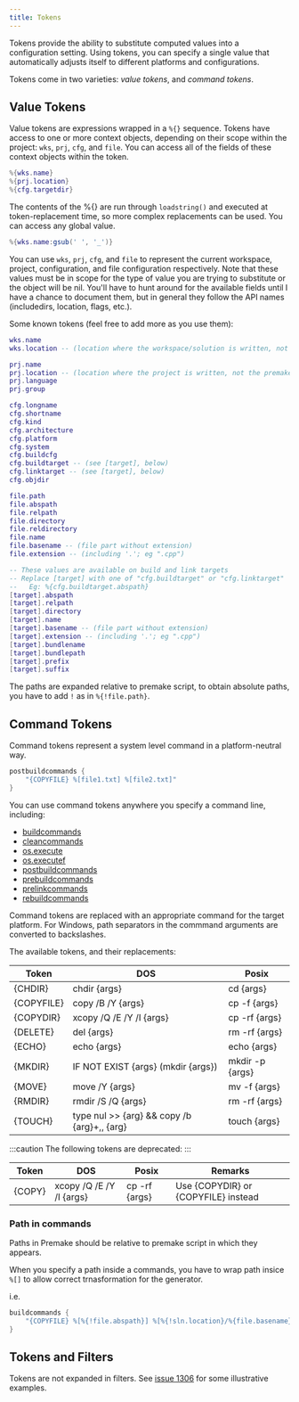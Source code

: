 ```yaml
---
title: Tokens
---
```


Tokens provide the ability to substitute computed values into a configuration setting. Using tokens, you can specify a single value that automatically adjusts itself to different platforms and configurations.

Tokens come in two varieties: *value tokens*, and *command tokens*.

## Value Tokens

Value tokens are expressions wrapped in a `%{}` sequence. Tokens have access to one or more context objects, depending on their scope within the project: `wks`, `prj`, `cfg`, and `file`. You can access all of the fields of these context objects within the token.

```lua
%{wks.name}
%{prj.location}
%{cfg.targetdir}
```

The contents of the %{} are run through `loadstring()` and executed at token-replacement time, so more complex replacements can be used. You can access any global value.

```lua
%{wks.name:gsub(' ', '_')}
```

You can use `wks`, `prj`, `cfg`, and `file` to represent the current workspace, project, configuration, and file configuration respectively. Note that these values must be in scope for the type of value you are trying to substitute or the object will be nil. You'll have to hunt around for the available fields until I have a chance to document them, but in general they follow the API names (includedirs, location, flags, etc.).

Some known tokens (feel free to add more as you use them):

```lua
wks.name
wks.location -- (location where the workspace/solution is written, not the premake-wks.lua file)

prj.name
prj.location -- (location where the project is written, not the premake-prj.lua file)
prj.language
prj.group

cfg.longname
cfg.shortname
cfg.kind
cfg.architecture
cfg.platform
cfg.system
cfg.buildcfg
cfg.buildtarget -- (see [target], below)
cfg.linktarget -- (see [target], below)
cfg.objdir

file.path
file.abspath
file.relpath
file.directory
file.reldirectory
file.name
file.basename -- (file part without extension)
file.extension -- (including '.'; eg ".cpp")

-- These values are available on build and link targets
-- Replace [target] with one of "cfg.buildtarget" or "cfg.linktarget"
--   Eg: %{cfg.buildtarget.abspath}
[target].abspath
[target].relpath
[target].directory
[target].name
[target].basename -- (file part without extension)
[target].extension -- (including '.'; eg ".cpp")
[target].bundlename
[target].bundlepath
[target].prefix
[target].suffix
```

The paths are expanded relative to premake script, to obtain absolute paths, you have to add `!` as in `%{!file.path}`.

## Command Tokens

Command tokens represent a system level command in a platform-neutral way.

```lua
postbuildcommands {
	"{COPYFILE} %[file1.txt] %[file2.txt]"
}
```


You can use command tokens anywhere you specify a command line, including:

* [buildcommands](buildcommands.md)
* [cleancommands](cleancommands.md)
* [os.execute](os.execute.md)
* [os.executef](os.executef.md)
* [postbuildcommands](postbuildcommands.md)
* [prebuildcommands](prebuildcommands.md)
* [prelinkcommands](prelinkcommands.md)
* [rebuildcommands](rebuildcommands.md)

Command tokens are replaced with an appropriate command for the target platform. For Windows, path separators in the commmand arguments are converted to backslashes.

The available tokens, and their replacements:

| Token      | DOS                                         | Posix           |
|------------|---------------------------------------------|-----------------|
| {CHDIR}    | chdir {args}                                | cd {args}       |
| {COPYFILE} | copy /B /Y {args}                           | cp -f {args}    |
| {COPYDIR}  | xcopy /Q /E /Y /I {args}                    | cp -rf {args}   |
| {DELETE}   | del {args}                                  | rm -rf {args}   |
| {ECHO}     | echo {args}                                 | echo {args}     |
| {MKDIR}    | IF NOT EXIST {args} (mkdir {args})          | mkdir -p {args} |
| {MOVE}     | move /Y {args}                              | mv -f {args}    |
| {RMDIR}    | rmdir /S /Q {args}                          | rm -rf {args}   |
| {TOUCH}    | type nul >> {arg} && copy /b {arg}+,, {arg} | touch {args}    |

:::caution
The following tokens are deprecated:
:::

| Token      | DOS                                         | Posix           | Remarks                             |
|------------|---------------------------------------------|-----------------|-------------------------------------|
| {COPY}     | xcopy /Q /E /Y /I {args}                    | cp -rf {args}   | Use {COPYDIR} or {COPYFILE} instead |

### Path in commands

Paths in Premake should be relative to premake script in which they appears.

When you specify a path inside a commands, you have to wrap path insice `%[]` to allow correct trnasformation for the generator.

i.e.

```lua
buildcommands {
	"{COPYFILE} %[%{!file.abspath}] %[%{!sln.location}/%{file.basename}]"
}
```

## Tokens and Filters

Tokens are not expanded in filters. See [issue 1306](https://github.com/premake/premake-core/issues/1036#issuecomment-379685035) for some illustrative examples.
